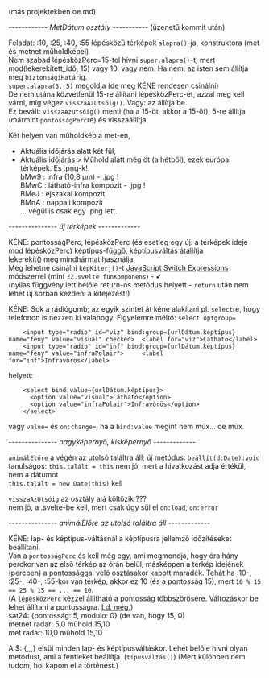 (más projektekben oe.md)

*------------ MetDátum osztály -----------* (üzenetű kommit után)

Feladat: :10, :25, :40, :55 lépésközű térképek `alapra()`-ja, konstruktora (met és metnet műholdképei)  
Nem szabad lépésközPerc=15-tel hívni `super.alapra()`-t, mert mod(lekerekített_idő, 15) vagy 10, vagy nem. Ha nem, az isten sem állítja meg `biztonságiHatár`ig.  
`super.alapra(5, 5)` megoldja (de meg KÉNE rendesen csinálni)  
De nem utána közvetlenül 15-re állítani lépésközPerc-et, azzal meg kell várni, míg végez `visszaAzUtsóig()`. Vagy: az állítja be.  
Ez bevált: `visszaAzUtsóig()` menti (ha a 15-öt, akkor a 15-öt), 5-re állítja (mármint `pontosságPerc`re) és visszaállítja.  

Két helyen van műholdkép a met-en,
- Aktuális időjárás alatt két fül,
- Aktuális időjárás > Műhold alatt még öt (a hétből), ezek európai térképek. És .png-k!  
  bMw9 : infra (10,8 µm)   - .jpg !  
  BMwC : látható-infra kompozit  - .jpg !  
  BMeJ : éjszakai kompozit  
  BMnA : nappali kompozit  
... végül is csak egy .png lett.

*--------------- új térképek -------------*

KÉNE: pontosságPerc, lépésközPerc (és esetleg egy új: a térképek ideje mod lépésközPerc) képtípus-függő, képtípusváltás átállítja  
lekerekít() meg mindhármat használja  
Meg lehetne csinálni `képKiterj()`-t [JavaScript Switch Expressions](https://medium.com/@numberpicture/nugget-javascript-switch-expressions-e3bf059eefb0) módszerrel (mint `ZZ.svelte funKomponens`) - &#10004;  
(nyilas függvény lett belőle return-os metódus helyett - `return` után nem lehet új sorban kezdeni a kifejezést!)

KÉNE: Sok a rádiógomb; az egyik szintet át kéne alakítani pl. `select`re, hogy telefonon is nézzen ki valahogy. Figyelemre méltó: `select optgroup=`
``` 
    <input type="radio" id="viz" bind:group={urlDátum.képtípus} name="feny" value="visual" checked>  <label for="viz">Látható</label>
    <input type="radio" id="inf" bind:group={urlDátum.képtípus} name="feny" value="infraPolair">     <label for="inf">Infravörös</label>
```
 helyett:
```
    <select bind:value={urlDátum.képtípus}>
      <option value="visual">Látható</option>
      <option value="infraPolair">Infravörös</option>
    </select>
```
vagy `value=` és `on:change=`, ha a `bind:value` megint nem műx... de műx.  

*--------------- nagyképernyő, kisképernyő -------------*

`animálElőre` a végén az utolsó találtra áll; új metódus: `beállít(d:Date):void`  
tanulságos: `this.talált = this` nem jó, mert a hivatkozást adja értékül, nem a dátumot  
`this.talált = new Date(this)` kell

`visszaAzUtsóig` az osztály alá költözik ???  
nem jó, a .svelte-be kell, mert csak úgy sül el `on:load`, `on:error`

*--------------- animálElőre az utolsó találtra áll -------------*

KÉNE: lap- és képtípus-váltásnál a képtípusra jellemző időzítéseket beállítani.  
Van a `pontosságPerc` és kell még egy, ami megmondja, hogy óra hány perckor van az első térkép az órán belül, másképpen a térkép idejének (percben) a pontossággal veló osztásakor kapott maradék. Tehát ha :10-, :25-, :40-, :55-kor van térkép, akkor ez 10 (és a pontosság 15), mert `10 % 15 == 25 % 15 == ... == 10`.  
(A `lépésközPerc` kézzel állítható a pontosság többszörösére. Változáskor be lehet állítani a pontosságra. [Ld. még.](https://stackoverflow.com/questions/2155909/how-can-i-disable-an-option-in-a-select-based-on-its-value-in-javascript))  
sat24: {pontosság: 5, modulo: 0} (de van, hogy  15, 0)  
metnet radar: 5,0  műhold 15,10  
met radar: 10,0  műhold 15,10  

A $: {,,,} elsül minden lap- és képtípusváltáskor. Lehet belőle hívni olyan metódust, ami a fentieket beállítja. (`típusváltás()`) (Mert különben nem tudom, hol kapom el a történést.)  


